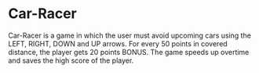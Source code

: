# Car-Racer
Car-Racer is a game in which the user must avoid upcoming cars using the LEFT, RIGHT, DOWN and UP arrows. 
For every 50 points in covered distance, the player gets 20 points BONUS.
The game speeds up overtime and saves the high score of the player.
